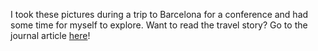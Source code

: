 I took these pictures during a trip to Barcelona for a conference and had some time for myself to explore. Want to read the travel story? Go to the journal article [here](../../blog/posts/2024-05-24-spain.md)!

<script async src="//www.instagram.com/embed.js"></script>

<blockquote class="instagram-media" data-instgrm-captioned
    data-instgrm-permalink="https://www.instagram.com/p/C7bweHGxL4P/">
</blockquote>

<blockquote class="instagram-media" data-instgrm-captioned
    data-instgrm-permalink="https://www.instagram.com/p/C7bwnxYRPdv/">
</blockquote>

<blockquote class="instagram-media" data-instgrm-captioned
    data-instgrm-permalink="https://www.instagram.com/p/C7bxCZ2RhYo/">
</blockquote>

<blockquote class="instagram-media" data-instgrm-captioned
    data-instgrm-permalink="https://www.instagram.com/p/C7bxFqvxIJn/">
</blockquote>

<blockquote class="instagram-media" data-instgrm-captioned
    data-instgrm-permalink="https://www.instagram.com/p/C7bxPufR6NV/">
</blockquote>

<blockquote class="instagram-media" data-instgrm-captioned
    data-instgrm-permalink="https://www.instagram.com/p/C7bxaJex5av/">
</blockquote>

<blockquote class="instagram-media" data-instgrm-captioned
    data-instgrm-permalink="https://www.instagram.com/p/C7bxe9DxqLy/">
</blockquote>

<blockquote class="instagram-media" data-instgrm-captioned
    data-instgrm-permalink="https://www.instagram.com/p/C7bx4YRRmHJ/">
</blockquote>

<blockquote class="instagram-media" data-instgrm-captioned
    data-instgrm-permalink="https://www.instagram.com/p/C7byIjaxQ3q/">
</blockquote>

<blockquote class="instagram-media" data-instgrm-captioned
    data-instgrm-permalink="https://www.instagram.com/p/C7byOBvxH1Y/">
</blockquote>

<blockquote class="instagram-media" data-instgrm-captioned
    data-instgrm-permalink="https://www.instagram.com/p/C7bySjOxTkX/">
</blockquote>

<blockquote class="instagram-media" data-instgrm-captioned
    data-instgrm-permalink="https://www.instagram.com/p/C7byZxaRcuL/">
</blockquote>

<blockquote class="instagram-media" data-instgrm-captioned
    data-instgrm-permalink="https://www.instagram.com/p/C7bygmcR4Vo/">
</blockquote>

<blockquote class="instagram-media" data-instgrm-captioned
    data-instgrm-permalink="https://www.instagram.com/p/C7bytieRtem/">
</blockquote>

<blockquote class="instagram-media" data-instgrm-captioned
    data-instgrm-permalink="https://www.instagram.com/p/C7by1nKxGII/">
</blockquote>

<blockquote class="instagram-media" data-instgrm-captioned
    data-instgrm-permalink="https://www.instagram.com/p/C7bzBg5RAPn/">
</blockquote>

<blockquote class="instagram-media" data-instgrm-captioned
    data-instgrm-permalink="https://www.instagram.com/p/C7bzJbqxSiK/">
</blockquote>

<blockquote class="instagram-media" data-instgrm-captioned
    data-instgrm-permalink="https://www.instagram.com/p/C7bzciRxp2c/">
</blockquote>

<blockquote class="instagram-media" data-instgrm-captioned
    data-instgrm-permalink="https://www.instagram.com/p/C7bzkCmR0Lj/">
</blockquote>

<blockquote class="instagram-media" data-instgrm-captioned
    data-instgrm-permalink="https://www.instagram.com/p/C7bzxb_Ruv9/">
</blockquote>

<blockquote class="instagram-media" data-instgrm-captioned
    data-instgrm-permalink="https://www.instagram.com/p/C7bz8CzR1e8/">
</blockquote>